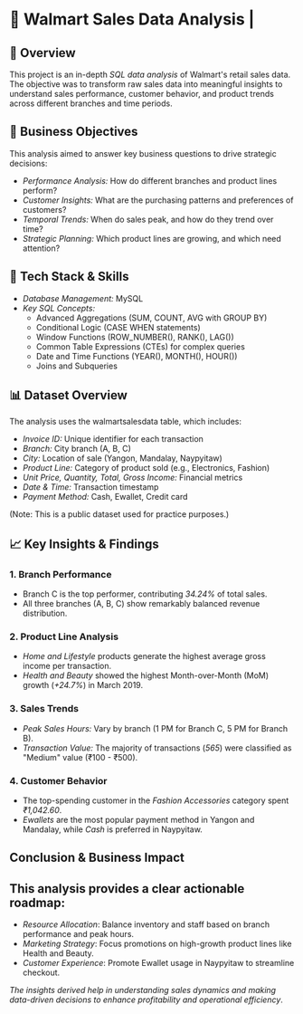 # 🛒 Walmart Sales Data Analysis | 
## 📖 Overview
This project is an in-depth *SQL data analysis* of Walmart's retail sales data. The objective was to transform raw sales data into meaningful insights to understand sales performance, customer behavior, and product trends across different branches and time periods.

## 🎯 Business Objectives
This analysis aimed to answer key business questions to drive strategic decisions:
- *Performance Analysis:* How do different branches and product lines perform?
- *Customer Insights:* What are the purchasing patterns and preferences of customers?
- *Temporal Trends:* When do sales peak, and how do they trend over time?
- *Strategic Planning:* Which product lines are growing, and which need attention?

## 🔧 Tech Stack & Skills
- *Database Management:* MySQL
- *Key SQL Concepts:*
  - Advanced Aggregations (SUM, COUNT, AVG with GROUP BY)
  - Conditional Logic (CASE WHEN statements)
  - Window Functions (ROW_NUMBER(), RANK(), LAG())
  - Common Table Expressions (CTEs) for complex queries
  - Date and Time Functions (YEAR(), MONTH(), HOUR())
  - Joins and Subqueries

## 📊 Dataset Overview
The analysis uses the walmartsalesdata table, which includes:
- *Invoice ID:* Unique identifier for each transaction
- *Branch:* City branch (A, B, C)
- *City:* Location of sale (Yangon, Mandalay, Naypyitaw)
- *Product Line:* Category of product sold (e.g., Electronics, Fashion)
- *Unit Price, Quantity, Total, Gross Income:* Financial metrics
- *Date & Time:* Transaction timestamp
- *Payment Method:* Cash, Ewallet, Credit card

(Note: This is a public dataset used for practice purposes.)

## 📈 Key Insights & Findings

### 1. Branch Performance
- Branch C is the top performer, contributing *34.24%* of total sales.
- All three branches (A, B, C) show remarkably balanced revenue distribution.

### 2. Product Line Analysis
- *Home and Lifestyle* products generate the highest average gross income per transaction.
- *Health and Beauty* showed the highest Month-over-Month (MoM) growth (*+24.7%*) in March 2019.

### 3. Sales Trends
- *Peak Sales Hours:* Vary by branch (1 PM for Branch C, 5 PM for Branch B).
- *Transaction Value:* The majority of transactions (*565*) were classified as "Medium" value (₹100 - ₹500).

### 4. Customer Behavior
- The top-spending customer in the *Fashion Accessories* category spent *₹1,042.60*.
- *Ewallets* are the most popular payment method in Yangon and Mandalay, while *Cash* is preferred in Naypyitaw.

## Conclusion & Business Impact

## This analysis provides a clear actionable roadmap:
-  *Resource Allocation*: Balance inventory and staff based on branch performance and peak hours.
-  *Marketing Strategy*: Focus promotions on high-growth product lines like Health and Beauty.
-  *Customer Experience*: Promote Ewallet usage in Naypyitaw to streamline checkout.

*The insights derived help in understanding sales dynamics and making data-driven decisions to enhance profitability and operational efficiency*.
                                                                                    
